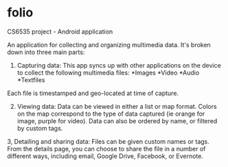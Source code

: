 # folio
CS6535 project - Android application

An application for collecting and organizing multimedia data.  It's broken down into three main parts:

1. Capturing data:
  This app syncs up with other applications on the device to collect the following multimedia files:
	*Images
	*Video
	*Audio
	*Textfiles

  Each file is timestamped and geo-located at time of capture.

2. Viewing data:
  Data can be viewed in either a list or map format.  Colors on the map correspond to the type of data captured (ie orange for image, purple for video).  Data can also be ordered by name, or filtered by custom tags.

3, Detailing and sharing data:
  Files can be given custom names or tags.  From the details page, you can choose to share the file in a number of different ways, including email, Google Drive, Facebook, or Evernote.

